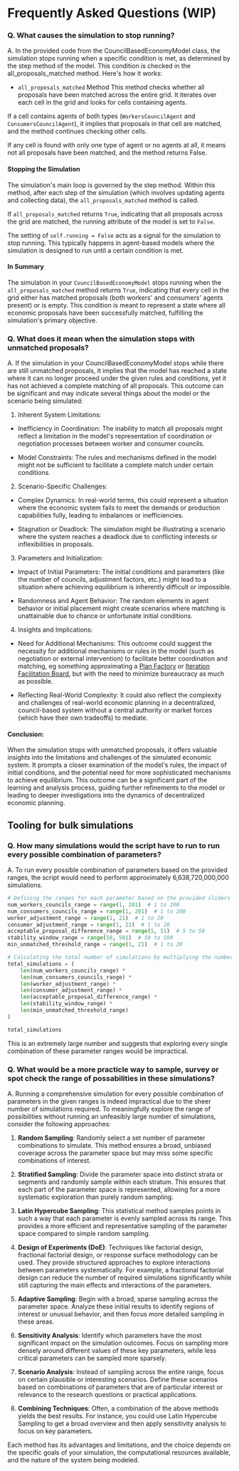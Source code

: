 # Frequently Asked Questions (WIP)

### Q. What causes the simulation to stop running?
A. In the provided code from the CouncilBasedEconomyModel class, the simulation stops running when a specific condition is met, as determined by the step method of the model. This condition is checked in the all_proposals_matched method. Here's how it works:

- `all_proposals_matched` Method
This method checks whether all proposals have been matched across the entire grid. It iterates over each cell in the grid and looks for cells containing agents.

If a cell contains agents of both types (`WorkersCouncilAgent` and `ConsumersCouncilAgent`), it implies that proposals in that cell are matched, and the method continues checking other cells.

If any cell is found with only one type of agent or no agents at all, it means not all proposals have been matched, and the method returns False.

#### Stopping the Simulation
The simulation's main loop is governed by the step method. Within this method, after each step of the simulation (which involves updating agents and collecting data), the `all_proposals_matched` method is called.

If `all_proposals_matched` returns `True`, indicating that all proposals across the grid are matched, the running attribute of the model is set to `False`.

The setting of `self.running = False` acts as a signal for the simulation to stop running. This typically happens in agent-based models where the simulation is designed to run until a certain condition is met.

#### In Summary
The simulation in your `CouncilBasedEconomyModel` stops running when the `all_proposals_matched` method returns `True`, indicating that every cell in the grid either has matched proposals (both workers' and consumers' agents present) or is empty. This condition is meant to represent a state where all economic proposals have been successfully matched, fulfilling the simulation's primary objective.

### Q. What does it mean when the simulation stops with unmatched proposals?
A. If the simulation in your CouncilBasedEconomyModel stops while there are still unmatched proposals, it implies that the model has reached a state where it can no longer proceed under the given rules and conditions, yet it has not achieved a complete matching of all proposals. This outcome can be significant and may indicate several things about the model or the scenario being simulated:

1. Inherent System Limitations:
- Inefficiency in Coordination: The inability to match all proposals might reflect a limitation in the model's representation of coordination or negotiation processes between worker and consumer councils.

- Model Constraints: The rules and mechanisms defined in the model might not be sufficient to facilitate a complete match under certain conditions.

2. Scenario-Specific Challenges:
- Complex Dynamics: In real-world terms, this could represent a situation where the economic system fails to meet the demands or production capabilities fully, leading to imbalances or inefficiencies.

- Stagnation or Deadlock: The simulation might be illustrating a scenario where the system reaches a deadlock due to conflicting interests or inflexibilities in proposals.

3. Parameters and Initialization:
- Impact of Initial Parameters: The initial conditions and parameters (like the number of councils, adjustment factors, etc.) might lead to a situation where achieving equilibrium is inherently difficult or impossible.

- Randomness and Agent Behavior: The random elements in agent behavior or initial placement might create scenarios where matching is unattainable due to chance or unfortunate initial conditions.

4. Insights and Implications:
- Need for Additional Mechanisms: This outcome could suggest the necessity for additional mechanisms or rules in the model (such as negotiation or external intervention) to facilitate better coordination and matching, eg something approximating a [Plan Factory](https://aorb.info/index.php/category/pamphlets/2023/12/28/revisiting-self-managed-society/) or [Iteration Facilitation Board](https://en.wikipedia.org/wiki/Facilitation_board), but with the need to minimize bureaucracy as much as possible.

- Reflecting Real-World Complexity: It could also reflect the complexity and challenges of real-world economic planning in a decentralized, council-based system without a central authority or market forces (which have their own tradeoffs) to mediate.

#### Conclusion:
When the simulation stops with unmatched proposals, it offers valuable insights into the limitations and challenges of the simulated economic system. It prompts a closer examination of the model's rules, the impact of initial conditions, and the potential need for more sophisticated mechanisms to achieve equilibrium. This outcome can be a significant part of the learning and analysis process, guiding further refinements to the model or leading to deeper investigations into the dynamics of decentralized economic planning.

## Tooling for bulk simulations

### Q. How many simulations would the script have to run to run every possible combination of parameters?
A. To run every possible combination of parameters based on the provided ranges, the script would need to perform approximately 6,638,720,000,000 simulations. 

```python
# Defining the ranges for each parameter based on the provided sliders
num_workers_councils_range = range(1, 201)  # 1 to 200
num_consumers_councils_range = range(1, 201)  # 1 to 200
worker_adjustment_range = range(1, 21)  # 1 to 20
consumer_adjustment_range = range(1, 21)  # 1 to 20
acceptable_proposal_difference_range = range(5, 51)  # 5 to 50
stability_window_range = range(50, 501)  # 50 to 500
min_unmatched_threshold_range = range(1, 21)  # 1 to 20

# Calculating the total number of simulations by multiplying the number of options for each parameter
total_simulations = (
    len(num_workers_councils_range) *
    len(num_consumers_councils_range) *
    len(worker_adjustment_range) *
    len(consumer_adjustment_range) *
    len(acceptable_proposal_difference_range) *
    len(stability_window_range) *
    len(min_unmatched_threshold_range)
)

total_simulations
```
This is an extremely large number and suggests that exploring every single combination of these parameter ranges would be impractical.

### Q. What would be a more practicle way to sample, survey or spot check the range of possabilities in these simulations?
A. Running a comprehensive simulation for every possible combination of parameters in the given ranges is indeed impractical due to the sheer number of simulations required. To meaningfully explore the range of possibilities without running an unfeasibly large number of simulations, consider the following approaches:

1. **Random Sampling**: Randomly select a set number of parameter combinations to simulate. This method ensures a broad, unbiased coverage across the parameter space but may miss some specific combinations of interest.

2. **Stratified Sampling**: Divide the parameter space into distinct strata or segments and randomly sample within each stratum. This ensures that each part of the parameter space is represented, allowing for a more systematic exploration than purely random sampling.

3. **Latin Hypercube Sampling**: This statistical method samples points in such a way that each parameter is evenly sampled across its range. This provides a more efficient and representative sampling of the parameter space compared to simple random sampling.

4. **Design of Experiments (DoE)**: Techniques like factorial design, fractional factorial design, or response surface methodology can be used. They provide structured approaches to explore interactions between parameters systematically. For example, a fractional factorial design can reduce the number of required simulations significantly while still capturing the main effects and interactions of the parameters.

5. **Adaptive Sampling**: Begin with a broad, sparse sampling across the parameter space. Analyze these initial results to identify regions of interest or unusual behavior, and then focus more detailed sampling in these areas.

6. **Sensitivity Analysis**: Identify which parameters have the most significant impact on the simulation outcomes. Focus on sampling more densely around different values of these key parameters, while less critical parameters can be sampled more sparsely.

7. **Scenario Analysis**: Instead of sampling across the entire range, focus on certain plausible or interesting scenarios. Define these scenarios based on combinations of parameters that are of particular interest or relevance to the research questions or practical applications.

8. **Combining Techniques**: Often, a combination of the above methods yields the best results. For instance, you could use Latin Hypercube Sampling to get a broad overview and then apply sensitivity analysis to focus on key parameters.

Each method has its advantages and limitations, and the choice depends on the specific goals of your simulation, the computational resources available, and the nature of the system being modeled.
